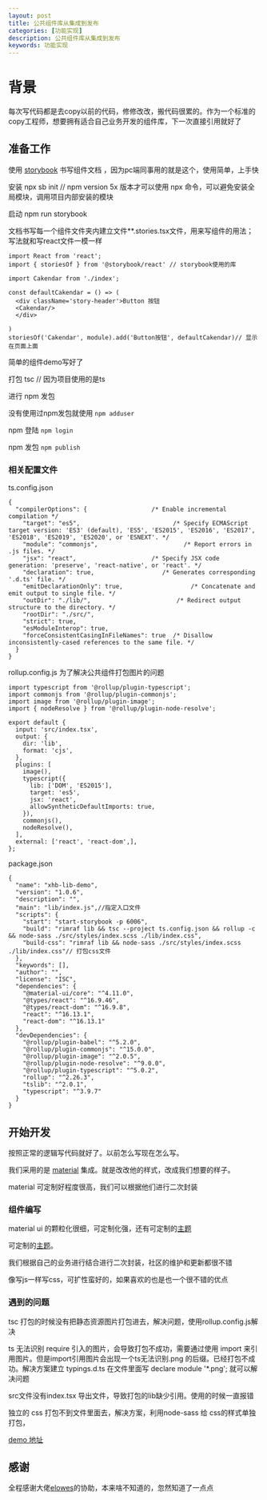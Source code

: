 ```yaml
---
layout: post
title: 公共组件库从集成到发布
categories: [功能实现]
description: 公共组件库从集成到发布
keywords: 功能实现
---
```


# 背景
每次写代码都是去copy以前的代码，修修改改，搬代码很累的。作为一个标准的copy工程师，想要拥有适合自己业务开发的组件库，下一次直接引用就好了

## 准备工作
使用 [storybook](https://storybook.js.org/docs/react/get-started/introduction) 书写组件文档 ，因为pc端同事用的就是这个，使用简单，上手快

安装 npx sb init // npm version 5x 版本才可以使用 npx 命令，可以避免安装全局模块，调用项目内部安装的模块

启动 npm run storybook

文档书写每一个组件文件夹内建立文件**.stories.tsx文件，用来写组件的用法；写法就和写react文件一模一样

```
import React from 'react';
import { storiesOf } from '@storybook/react' // storybook使用的库

import Cakendar from './index';

const defaultCakendar = () => (
  <div className='story-header'>Button 按钮
  <Cakendar/>
  </div>

)
storiesOf('Cakendar', module).add('Button按钮', defaultCakendar)// 显示在页面上面
```

简单的组件demo写好了

打包 tsc // 因为项目使用的是ts

进行 npm 发包

没有使用过npm发包就使用 `npm adduser`

npm 登陆 `npm login`

npm 发包 `npm publish`

### 相关配置文件

ts.config.json

```
{
  "compilerOptions": {                  /* Enable incremental compilation */
    "target": "es5",                          /* Specify ECMAScript target version: 'ES3' (default), 'ES5', 'ES2015', 'ES2016', 'ES2017', 'ES2018', 'ES2019', 'ES2020', or 'ESNEXT'. */
    "module": "commonjs",                        /* Report errors in .js files. */
    "jsx": "react",                     /* Specify JSX code generation: 'preserve', 'react-native', or 'react'. */
    "declaration": true,                   /* Generates corresponding '.d.ts' file. */
    "emitDeclarationOnly": true,                   /* Concatenate and emit output to single file. */
    "outDir": "./lib/",                        /* Redirect output structure to the directory. */
    "rootDir": "./src/",          
    "strict": true,                
    "esModuleInterop": true,   
    "forceConsistentCasingInFileNames": true  /* Disallow inconsistently-cased references to the same file. */
  }
}
```

rollup.config.js 为了解决公共组件打包图片的问题

```
import typescript from '@rollup/plugin-typescript';
import commonjs from '@rollup/plugin-commonjs';
import image from '@rollup/plugin-image';
import { nodeResolve } from '@rollup/plugin-node-resolve';

export default {
  input: 'src/index.tsx',
  output: {
    dir: 'lib',
    format: 'cjs',
  },
  plugins: [
    image(),
    typescript({
      lib: ['DOM', 'ES2015'],
      target: 'es5',
      jsx: 'react',
      allowSyntheticDefaultImports: true,
    }),
    commonjs(),
    nodeResolve(),
  ],
  external: ['react', 'react-dom',],
};
```

package.json

```
{
  "name": "xhb-lib-demo",
  "version": "1.0.6",
  "description": "",
  "main": "lib/index.js",//指定入口文件
  "scripts": {
    "start": "start-storybook -p 6006",
    "build": "rimraf lib && tsc --project ts.config.json && rollup -c && node-sass ./src/styles/index.scss ./lib/index.css",
    "build-css": "rimraf lib && node-sass ./src/styles/index.scss ./lib/index.css"// 打包css文件
  },
  "keywords": [],
  "author": "",
  "license": "ISC",
  "dependencies": {
    "@material-ui/core": "^4.11.0",
    "@types/react": "^16.9.46",
    "@types/react-dom": "^16.9.8",
    "react": "^16.13.1",
    "react-dom": "^16.13.1"
  },
  "devDependencies": {
    "@rollup/plugin-babel": "^5.2.0",
    "@rollup/plugin-commonjs": "^15.0.0",
    "@rollup/plugin-image": "^2.0.5",
    "@rollup/plugin-node-resolve": "^9.0.0",
    "@rollup/plugin-typescript": "^5.0.2",
    "rollup": "^2.26.3",
    "tslib": "^2.0.1",
    "typescript": "^3.9.7"
  }
}

```

## 开始开发

按照正常的逻辑写代码就好了。以前怎么写现在怎么写。

我们采用的是 [material](https://material-ui.com/) 集成。就是改改他的样式，改成我们想要的样子。

material 可定制好程度很高，我们可以根据他们进行二次封装

### 组件编写
material ui 的颗粒化很细，可定制化强，还有可定制的[主题](https://material-ui.com/zh/customization/theming/#createmuitheme-options-args-theme)

可定制的[主题](https://material-ui.com/zh/customization/default-theme/)。

我们根据自己的业务进行结合进行二次封装，社区的维护和更新都很不错

像写js一样写css，可扩性蛮好的，如果喜欢的也是也一个很不错的优点

### 遇到的问题
tsc 打包的时候没有把静态资源图片打包进去，解决问题，使用rollup.config.js解决

ts 无法识别 require 引入的图片，会导致打包不成功，需要通过使用 import 来引用图片。但是import引用图片会出现一个ts无法识别.png 的后缀。已经打包不成功。解决方案建立 typings.d.ts 在文件里面写 declare module '*.png';  就可以解决问题

src文件没有index.tsx 导出文件，导致打包的lib缺少引用。使用的时候一直报错

独立的 css 打包不到文件里面去，解决方案，利用node-sass 给 css的样式单独打包， 

[demo 地址](https://github.com/sunseekers/npm)

## 感谢
全程感谢大佬[elowes](https://github.com/elowes)的协助，本来啥不知道的，忽然知道了一点点